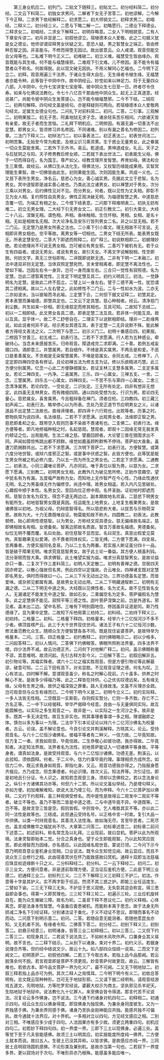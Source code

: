 <!-- { "loadSidebar": true } -->
　　第三身业机应二。初列门。二贴文下随释三。初贴文二。初分经料简二。初分经。二文云下料简二。初独女求男问。二解者下女无子苦答二。初他谬解。二今解下今正释。二求男下依经解释二。初求愿二。初大师销文二。初释求男二。初唱经。二释义二。初分经三义。二愿与下略二解一二。初略愿行。二德业下释德业。二释求女二。初唱经。二求女下解释二。初明存略意。二女人下明相貌意。二有人下章安斥谬二。初斥非显是二。初叙他谬立。宿植德本众人爱敬。此之二句据义犹是女之德业。他师谬谓双释男女伏疑之文。意恐人疑。男之智慧女之端正。皆由修种忍智之因。非圣能与。不修而得堕无因过。故出彼意云。众人咸谓。观音但能交会父母等也。二私难下明今正义二。初难破二。初立义难。福慧受生皆由缘办。观音既能与其生缘。何不能与福慧缘邪。二难观下引文难。儿不修因。圣不能令有福慧者众不称名。何故得脱。此以现文破无因执。不用义解同心乞福也。二今明下正立二。初释。观音用遍三千法界。于诸众生得大自在。无生缘者令植生缘。无福慧者亦能令种。此等皆于中阴中作。故中阴经云。妙觉如来以神足力。将于无量四众八部。入中阴中。化作七宝讲堂七宝座等。彼中阴众生七日至一日。终者尽令住寿。如来与化佛说法教化。令七十八亿百千那由他中阴众生。起无上正真道意。经说甚广。尚能令彼中阴众生发菩提心。岂不能令植福慧邪。二今不下结。二结叹二。初两句解释。四句经文虽是结句。亦是释疑则可两向。若宿植德本众人爱敬两句经文。定属生女德业句也。二问礼下对前料简二。初问。二答。二引事。三观解二。初明果报二。初无子苦。阿鼻地狱无求子念。诸余轻系苦乐相间。六欲诸天皆有亲爱。故无子者而生苦恼。二礼拜下明机应。二明修因。有漏无漏一切善法不出定慧。即男女义。皆须修习并名修因。不同诸难。别以有漏之善名为修因二。初列章。二法门下释义二。初辩法门二。初以事表法二。初正表法二。初表世间法二。初明苦集。无始至今常为痴爱。及根尘识习熏资熏。生于惑业无量男女。此之眷属一切众生莫能舍离。二若外下示外书。易云。乾道成。男坤道成女。礼云。天子之与后犹阴之与阳。天子修男教后修女顺。二若就下表出世法二。初表能生父母。佛于一切而得自在。名为国王。尊严如父。经教含理开发智慧。养育如母。佛法和合生三乘僧。故经云。从佛口生从法化生。得佛法分。又权智历缘能成果用。实智冥理能生果智。故一切佛皆由此生。初则果能生因。次则因能生果。共成一义也。二又慈下表所生男女。净名云。慈悲心为女。善心诚实男。先据此文立于悲智。名为男女。冥中道智即是诚实善心故也。乃类此法立诸男女。初以禅慧对于男女。次分三乘以对男女。后约佛性见对不见。而分男女。何者。既以见性为丈夫相。即彰不见为女人相。复约照性自具男女。佛性正观决破无明。为福德智慧之男。中道慈悲含覆一切。为端正有相之女。二今借下结表意。二问那下释难明表二。初执无妨有难二。初立无男女理。二大经下引无男女文二。初正引教文二。初引大乘文。大经二十八云。涅槃无相。谓色相。声相。香味触相。生住坏相。男相。女相。是名十相。无如是相故名无相。次大论净名及安乐行皆列男女二名。非之以显无相。若不二门云。无定慧乃是男女所表之法也。二小乘下引小乘文。理无相故不可言说。无相即非男女相也。空平等故。离男女等一切相也。二男女下结无所表。能表男女既无。所表定慧安在。二答大下即遮而照释二。初广释三。初说默相即二。初据理妙绝。若论绝理尚不可说无男女相。岂可被论有男女邪。二善巧下被机有无。若于众生有四益者。或说无男女。或说有男女。故引天女。不离文字说解脱相。性空即脱。何妨文字。真无三世俗即有。二谛既即说默无违。二非有下明一二本融三。初法中道双非则无定慧。当体双照定慧宛然。言未曾相离者。即定慧不离法性也。二譬如下喻。岂因左右令一身异。岂可一身而废左右。三合只一觉性有寂照德。名为定慧。岂此二德暂离觉性。三言定下明定慧互具二。初约义明具三。初法。一觉静明名为定慧。是故此二终不孤立。二譬上以一身左右。譬于二德不离一性。犹恐谓其二德相离。故以二人左右譬之。此如修性不二门云。二与一性如水为波。二亦无二亦如波水。当以彼喻而寻此喻。三定慧下合。二何但下据文证释二。初慧具定。男本表慧而兼福德。即慧具定也。二文云下定具慧。慈心种相者。经云。清净慈门刹尘数。共生如来一妙相。即无缘慈定而修其相也。互具可知。二故知下总结二。初以一二相即结。此文男女各具二德。即表定慧二法互具。若非体一何能互具。故以互具。显乎体一。故二不二舒卷自在。二理实下以说默相即结。理非一二赴缘两说。如此说者何异不说。经示男女其德互具。表于定慧一二无异说默不殊。能此解者方得经文表法之义。二次明下与愿二。初示义门二。初明十番感应四。初果报。二修因下世善三。初五戒二。初表行法。二若不下求愿满。行人若为五种惑业。牵破持心。当念未来感报苦乐。归命观音。障退戒完二求即满。二十善。若例五戒妄摄口四。酒即意三。并慧属男。若自细作。不绮是真实属男。不两舌是和爱。不恶口是柔善属女。不贪痴是无染智慧属男。不嗔是慈属女。余同五戒。三修禅下。八定定即四禅四空各有修证。且论初禅五法为修五支为证。修以乐欲精进巧慧。此三方便分别属男。忆念一心此二方便静细属女。若证支林三支慧多属男。二支定多属女。若论二禅四支。一内净。二喜属男。三乐。四一心属女。三禅五支。一舍。二念。三慧属男。四乐五一心属女。四禅四支。一不苦不乐与第四一心属女。二舍三念清净属男。若论四空。一空处定。二识处定。三无所有处定。四非有想非无想定。此四虽无支林男女。而有微细四阴。通以四处受想为女。行识为男。若论四无量心。慈悲属女。喜舍属男。今且粗辩备在禅门。须者应检。三四教四。初三藏三初声闻二。初表行法。略举停心以为所表。念处乃至正道节节应明男女之义。以诸道品不出定慧二法故也。直缘谛理者。即四谛十六行观也。出观等者。历事之时。愍物执常为说四谛。名法缘慈。二若不下求愿满。出观男女者。法缘即正智之男。慈悲即柔和之女。既带空入假则历事不染故不畏诸有也。二支佛二。初表行法。缘方便等者。即凡地修福种相之时。名起慈观。慧观者。即观十二因缘无常无我发真约顿证之位。出观能用。生法二缘之慈。譬鹿回顾者。大论譬三兽在猎围求出不同。声闻如獐惊怖跳出都不顾群。缘觉如鹿虽顾盻群怖不停待。菩萨如大香象。虽遭刀箭拥群共出。二若不下求愿满。三次明下菩萨二。初表行法。方便智慧。或第六度分地世智。或辩六度邪正之智。或是事中伏惑之智。此皆方便也。此等犹是能生男女所被之机必修六度。乃以五一而为所生之男女也。二若定下求愿满。二通教二。初表法。小同三藏唯论菩萨。凡亦同前。唯于真位以智为男。以慈为女。二求愿下愿满。三别教二。初明男女生相。此教外凡为破见思所修。正助作意趣空。望中犹名有为有漏。五度福严故称为女。而知地上无作智严在今心性。乃缘此性通伏无明。名之为男虽缘无作为偏修空。尚违中理。故男女相遥。若入内凡见思破处。心趣假中顺于本性。名男女交。至回向位正修中观。名怀圣胎。证初地时即遮而照。慈智合发名为双生。得念不退无两边过。副本期故地名欢喜。二慈悲下明男女有能所生。初地慈智男女既是真因。任运能生上地男女。上地复生极果男女。是故诸佛皆以初地。为祖父母。仍辩慈智得名。所以慈悲称大者。以拔苦与乐物荷深恩。故称为大。十力无畏既唯自证。物莫能知故不称大。四圆教二。初表法。此教顿修。始心即用性德慈智。以为男女。方称经文双具德业。慈无偏缘故名端正。慈即佛相故名有相。女德备矣。智离边邪故名质直。智含万善故名福德。男德备矣。似位无明不覆而覆。名曰处胎。初住慈智不显而显。名曰双生。真慈出假爱见莫拘。真智趣果无似爱滞。亦不畏者同体权实。二皆无缚。二方便下愿满。四变易。言两番者。方便实报同名变易。乃以二土名为两番。若实报人断证虽分四十一品。皆是破于障果无明。唯求究竟慈智男女。故于此土论一番益。其方便人根虽利钝。法分渐顿而皆大乘。俱求佛智。此土唯望实报为益。唯求分真慈智男女。是故论益亦只一番。二复次下作三差料简三。初明人天定散二。初明有善禅之德。空居四天因亦修定。以散心强故但名男。例此四空以定强故。合云唯女。四禅诸支既对定慧即名男女。俱时而得故曰一心。二从三下斥无动出之功。三界功德虽名定慧。而皆爱味。或杂邪见都属有漏。是故男女无动出用。二从二下明藏通智断二。初明有无漏之德。二从二下明无中道之失。大经既以见佛性者。名为丈夫。故不见性皆名女人。无漏诸定不能发生中道之智。故如石女。二乘偏空名为定多。菩萨偏假名为慧多。此之定慧俱不能见。寂照平等三德之性。迦叶菩萨涅槃之前。岂是外道名。邪见者。盖未出二边。望中名邪。三唯有下明别圆地住。修因虽异证道是同。斯乃性德缘了。显为果中定慧。二故知下斥他局第三劝持二。初科经。二劝持下释义三。初劝持。二格量二。初科。二格量下释四。初格量本。经举六十二亿恒河沙不多不少者。佛顶首楞严云。此三千大千世界现住世间。诸法王子有六十二亿恒河沙数。修法垂范教化众生。随顺众生方便智慧各各不同。既是现住娑婆菩萨。是故特举为格量本。二问。三答。四正格量二。初约教释二。初约佛眼略示二。初以少格多。二问起答释二。初以人情问。二答佛下约佛眼答。佛眼所照称法界量。四多法界不增。四少法界不减。故云功德正齐。二问何下对他解广释二。初问。虽示佛眼称量不谬。其意难明。故须问起。先引古释方彰今义。二旧解下答二。初叙旧解非五。初引物论等。其福实殊者。谓六十二亿之福实胜观音。但是方便引物论等此解最谬。破意可知。二二云下田有高下。对劣显胜。不见观音证理之德。何名为叹。三心有浓淡。四时解不解。意谓观音虽少。称名之时解心现前。六十虽多。供养之时解心不发。是故多少得福乃等。此之二释皆在持供。心之优劣叹德远矣。五有缘无缘。父母有生育之缘。故供之福深毁之罪重。路人无缘故浅。文虽不斥理亦全疏。岂可观音但与众生有缘而已。二今明下明今义是二。初明今立义二。初约实际释。一多人法皆无性相。二空既显一实斯彰。存则假实暂分。亡则一多齐致。存亡不二方名正等。二一中下以经偈释。举华严偈释今经意。良由一与无量俱同实际。故互能圆解也。以实际之多生观音之一。故非是一。以实际之一生河沙之多。故非是多。既其一多无决定性。故互生非实也。照其事理者事谓一多之相。理谓融即之体。慎勿以多为事以一为理。二法华下引本论证论以持六十二亿河沙佛名为校量者。古云。论误。盖不解论意也。今具引论文并荆溪解释。方晓其义。论云。受持观音名。与六十二亿恒沙诸佛名。彼福平等者有二种义。一信力故。二毕竟知故。信力复二一者。求我如观音。毕竟信故。二生恭敬心如彼功德。我亦得故。二毕竟知者。决定知法界故。法界者名为法性。初地菩萨能证入一切诸佛平等身故。平等身者。谓真如法身。是故受持观音。与六十二亿恒沙诸佛。功德无差。荆溪云。以此验知。须依圆释。何者。于二义中。信力约事毕竟约理。事理相资方成所念。如信力二中。既云求我身如观音。即指化身。又云。观音功德我亦得之。乃指报身愿齐报应。方乃成念。但念果德者。何必识理。故次义云。知法界等。次引证位。即是初地且引分证。令人识之。故知若念观音三身。须却以念佛校之。若以念法身论之。纵引十方诸佛其功亦等。何但六十二邪。所以论文虽似举经。乃是增句释义。亦如方便。初加难解难知。欲说大法乃增三句。而为申释。今六十二亿菩萨加以佛释。二又约下约观释。虽三种观俱受修名。而中是性是故得云二观发中二观实不等者。破立不等也。虽乃不等而二皆是中道之德。二与中道毕竟不异。中道既等。二岂不等。是故言空三皆是空。假则皆假。中则皆中。乞人难胜其实不等。亦以此二同一法性是故等也。三结成。此但通云受持名号。以正格中言一时故。复引大品一华供佛。以类一时持观音名。其善流入法性海。故如海无尽。言至毕苦者。二死尽也。盖言成佛散华之福犹尚不尽。大章第二问答二。初标章述意二。初标章二前问下述意二。初述前科。称名常念及以礼拜。三业现前。故曰显机。菩萨以此为所观境。法身灵智即始本二觉。分合之真身也。望于众生即能观智。乃以此知冥应拔苦。即此境智而为因缘。亦名感应。以此因缘名观世音。蒙说已领。二今问下示今意乃明观音意业鉴机身业现相。口业说法。既令众生知觉见闻。故云显应。而且不说众生三业修行之相。此由宿善冥伏在怀乃能致感故曰冥机。通释十双即当法慈福应珠显权迹缘断十只之义。二分科释经二。初分科。二一云下释经二。初问二。初示三业文。方便问意者。非是道前取理方便。正当证后鉴机方便。二此是下明三业德二。初通释三业二。初标列三义。二三不下解释三义三初释三不护二。初法。作意等十字是其护义。实不两字彰于任运。然须不其三惑之护。即能三业任运度生。二譬如下谕。二三无下释三无失。不护显于思义寂绝。无失彰其逗会称宜。得三悉益即会事也。得第一义即冥理也。三三轮下释三轮二。初遍示三轮。三业应机旋转自在。能为众生摧破三障。故名为轮。二虽音下释不思议化二。初约义释相。心体离念。即是法身本性智慧。今虽垂应委悉被机。而能称本离于思念。故于法身无所损减二净名下引经证释。分别诸法证于垂化。于义不动证不思议。即理而事名不动而动。二问意下别明示意二。初问。二答。若随自意无能测者。若随他意昆虫亦知。又无机者不测。有缘者令知。二佛答下答二。初分经二。初别下释义三。初别答二。初悬示经意三。初明诸身。皆答三业二初释相二。初以三答三。二又但下约二答三二。初现身具三。二若说下说法具三。不如树木风吹作声。口兼身业其义易明。故不言也。二二释下结示。二从别下以诸身。束对十界二。初约义示。若据身说理合齐等。但约经中结说文少。故云十九。如八部四众伹结一说耳。二而文下足阙文二。初明菩萨二。初叙他四解。二若三下今取古本。若指上品今品那阙。若云脱落余何不脱。若言观音即是菩萨不须更现。妙音菩萨何故更现。故云。三解皆有难也。若依古本。即今品文菩萨一界为化义广。最不可阙。二又无下明地狱二。初叙三释若指上品亦可为例。其次二释人之局情耳。二今明下明今有义二。初依总答明有。总文既云现种种形。岂可无于地狱形邪。二又请下据二经明有。请观音经游戏五道文。先明地狱。方等陀罗尼经说。婆薮大权示为商主。坚执邪见杀羊祀天。生陷地狱于地狱中。说法教化九十亿罪人。来至佛会皆令得道。那言代苦不论说法。况复论云多作佛身。岂不说法。三今通下约诸身对机四句二。初释相二。初通示四句。经云众生应以佛身得度。即现佛身为独现佛。为兼余身同度彼生。又为一界独感于佛。为兼余界同感于佛。诸身乃至执金刚神能应共独。能感共独不可偏执。故今通就十法界应。对十界机。一多相对立以四句。方见经文感应之相。二别对三相。不唯感应多少成于四句。人法因果亦有多少故。须更立两重四句。初机应四句二。初若妙下释四句四。初一界度一界。三即下三土以现佛身。必遍三处。盖等觉下至于凡夫皆能感佛。故须三土以明其应。初实报能度所度纯一佛界。二方便土就本而说。故曰五人。生彼土已没其异称。以皆求佛。是故感应亦纯一界。三同居土且明寂场圆机感佛。不论形类及兼别机。是故亦当第一句也。二若寂下一界度多界。更以寂场对于次句。不唯形异亦乃根殊。能感虽多能应唯一。
